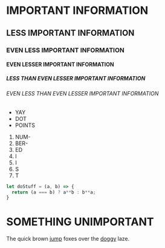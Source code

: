 # IMPORTANT INFORMATION  
## LESS IMPORTANT INFORMATION
### EVEN LESS IMPORTANT INFORMATION
#### EVEN LESSER IMPORTANT INFORMATION
##### LESS THAN EVEN LESSER IMPORTANT INFORMATION
###### EVEN LESS THAN EVEN LESSER IMPORTANT INFORMATION

- YAY
- DOT
- POINTS  

1. NUM-
2. BER-
3. ED
4. l
5. I
6. S
7. T

```javascript
let doStuff = (a, b) => {  
  return (a === b) ? a**b : b**a;  
}
```
# SOMETHING UNIMPORTANT
The quick brown [jump](/Game) foxes over the [doggy](/Testing) laze.
